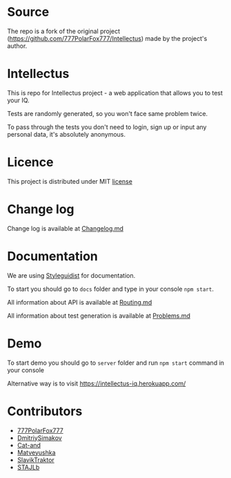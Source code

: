 # Source

The repo is a fork of the original project (https://github.com/777PolarFox777/Intellectus) made by the project's author.

# Intellectus

This is repo for Intellectus project - a web application that allows you to test your IQ.

Tests are randomly generated, so you won't face same problem twice.

To pass through the tests you don't need to login, sign up or input any personal data, it's absolutely anonymous.

# Licence
This project is distributed under MIT [license](./LICENSE)

# Change log

Change log is available at [Changelog.md](./CHANGELOG.md)

# Documentation
We are using [Styleguidist](https://github.com/styleguidist/react-styleguidist) for documentation.

To start you should go to `docs` folder and type in your console `npm start`.

All information about API is available at [Routing.md](./docs/src/Server/Routing.md)

All information about test generation is available at [Problems.md](docs/src/Server/Problems.md)

# Demo

To start demo you should go to `server` folder and run `npm start` command in your console

Alternative way is to visit https://intellectus-iq.herokuapp.com/

# Contributors

- [777PolarFox777](https://github.com/777PolarFox777)
- [DmitriySimakov](https://github.com/DmitriySimakov)
- [Cat-and](https://github.com/Cat-and)
- [Matveyushka](https://github.com/Matveyushka)
- [SlavikTraktor](https://github.com/SlavikTraktor)
- [STAJLb](https://github.com/STAJLb)
